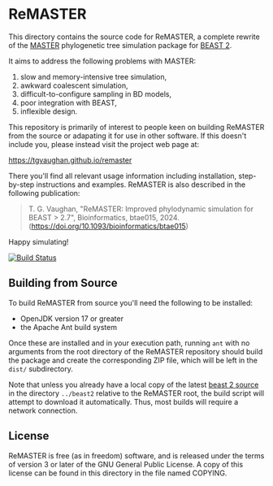 ReMASTER
========

This directory contains the source code for ReMASTER, a complete rewrite of the
[MASTER](https://tgvaughan.github.io/MASTER) phylogenetic tree simulation package
for [BEAST 2](https://beast2.org).

It aims to address the following problems with MASTER:
1. slow and memory-intensive tree simulation,
2. awkward coalescent simulation,
3. difficult-to-configure sampling in BD models,
4. poor integration with BEAST,
5. inflexible design.

This repository is primarily of interest to people keen on building
ReMASTER from the source or adapating it for use in other software. If
this doesn't include you, please instead visit the project web page
at:

https://tgvaughan.github.io/remaster

There you'll find all relevant usage information including
installation, step-by-step instructions and examples.  ReMASTER is
also described in the following publication:

> T. G. Vaughan, "ReMASTER: Improved phylodynamic simulation for BEAST > 2.7",
> Bioinformatics, btae015, 2024. (https://doi.org/10.1093/bioinformatics/btae015)

Happy simulating!

[![Build Status](https://github.com/tgvaughan/remaster/workflows/Unit%2Fintegration%20tests/badge.svg)](https://github.com/tgvaughan/remaster/actions?query=workflow%3A%22Unit%2Fintegration+tests%22)

Building from Source
--------------------

To build ReMASTER from source you'll need the following to be installed:
- OpenJDK version 17 or greater
- the Apache Ant build system

Once these are installed and in your execution path, running `ant` with
no arguments from the root directory of the ReMASTER repository should
build the package and create the corresponding ZIP file, which will be
left in the `dist/` subdirectory.

Note that unless you already have a local copy of the latest [beast 2
source](https://github.com/CompEvol/beast2) in the directory
`../beast2` relative to the ReMASTER root, the build script will
attempt to download it automatically.  Thus, most builds will require
a network connection.

License
-------

ReMASTER is free (as in freedom) software, and is released under the
terms of version 3 or later of the GNU General Public License. A copy
of this license can be found in this directory in the file named COPYING.
